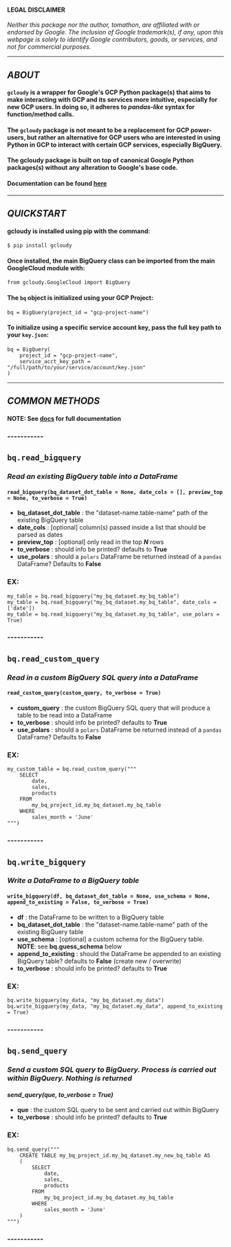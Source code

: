 ####  **LEGAL DISCLAIMER**

_Neither this package nor the author, tomathon, are affiliated with or endorsed by Google. The inclusion of Google trademark(s), if any, upon this webpage is solely to identify Google contributors, goods, or services, and not for commercial purposes._


-----


## ***ABOUT***

#### `gcloudy` is a wrapper for Google's GCP Python package(s) that aims to make interacting with GCP and its services more intuitive, especially for new GCP users. In doing so, it adheres to ***pandas-like*** syntax for function/method calls.

#### The `gcloudy` package is not meant to be a replacement for GCP power-users, but rather an alternative for GCP users who are interested in using Python in GCP to interact with certain GCP services, especially BigQuery.

#### The **gcloudy** package is built on top of canonical Google Python packages(s) without any alteration to Google's base code.

#### **Documentation can be found** [here](https://tomathon.dev/articles/gcloudy)


-----


## ***QUICKSTART***

#### **gcloudy** is installed using pip with the command:

`$ pip install gcloudy`

#### Once installed, the main **BigQuery** class can be imported from the main **GoogleCloud** module with:

`from gcloudy.GoogleCloud import BigQuery`

#### The `bq` object is initialized using your GCP Project:

`bq = BigQuery(project_id = "gcp-project-name")`

#### To initialize using a specific service account key, pass the full key path to your `key.json`:

```
bq = BigQuery(
    project_id = "gcp-project-name",
    service_acct_key_path = "/full/path/to/your/service/account/key.json"
)
```


-----


## ***COMMON METHODS***

#### **NOTE**: See [docs](https://tomathon.dev/articles/gcloudy) for full documentation

### -----------


## `bq.read_bigquery`
### _Read an existing BigQuery table into a DataFrame_

#### `read_bigquery(bq_dataset_dot_table = None, date_cols = [], preview_top = None, to_verbose = True)`

- **bq_dataset_dot_table** : the "dataset-name.table-name" path of the existing BigQuery table
- **date_cols** : [optional] column(s) passed inside a list that should be parsed as dates
- **preview_top** : [optional] only read in the top ***N*** rows
- **to_verbose** : should info be printed? defaults to **True**
- **use_polars** : should a `polars` DataFrame be returned instead of a `pandas` DataFrame? Defaults to **False**

### EX:

```
my_table = bq.read_bigquery("my_bq_dataset.my_bq_table")
my_table = bq.read_bigquery("my_bq_dataset.my_bq_table", date_cols = ['date'])
my_table = bq.read_bigquery("my_bq_dataset.my_bq_table", use_polars = True)
```


### -----------


## `bq.read_custom_query`
### _Read in a custom BigQuery SQL query into a DataFrame_

#### `read_custom_query(custom_query, to_verbose = True)`

- **custom_query** : the custom BigQuery SQL query that will produce a table to be read into a DataFrame
- **to_verbose** : should info be printed? defaults to **True**
- **use_polars** : should a `polars` DataFrame be returned instead of a `pandas` DataFrame? Defaults to **False**

### EX:

```
my_custom_table = bq.read_custom_query("""
    SELECT
        date,
        sales,
        products
    FROM
        my_bq_project_id.my_bq_dataset.my_bq_table
    WHERE
        sales_month = 'June'
""")
```


### -----------


## `bq.write_bigquery`
### _Write a DataFrame to a BigQuery table_

#### `write_bigquery(df, bq_dataset_dot_table = None, use_schema = None, append_to_existing = False, to_verbose = True)`

- **df** : the DataFrame to be written to a BigQuery table
- **bq_dataset_dot_table** : the "dataset-name.table-name" path of the existing BigQuery table
- **use_schema** : [optional] a custom schema for the BigQuery table. **NOTE**: see **bq.guess_schema** below
- **append_to_existing** : should the DataFrame be appended to an existing BigQuery table? defaults to **False** (create new / overwrite)
- **to_verbose** : should info be printed? defaults to **True**

### EX:

```
bq.write_bigquery(my_data, "my_bq_dataset.my_data")
bq.write_bigquery(my_data, "my_bq_dataset.my_data", append_to_existing = True)
```


### -----------


## `bq.send_query`
### _Send a custom SQL query to BigQuery. Process is carried out within BigQuery. Nothing is returned_

#### _send_query(que, to_verbose = True)_

- **que** : the custom SQL query to be sent and carried out within BigQuery
- **to_verbose** : should info be printed? defaults to **True**

### EX:

```
bq.send_query("""
    CREATE TABLE my_bq_project_id.my_bq_dataset.my_new_bq_table AS 
    (
        SELECT
            date,
            sales,
            products
        FROM
            my_bq_project_id.my_bq_dataset.my_bq_table
        WHERE
            sales_month = 'June'
    )
""")
```

### -----------
